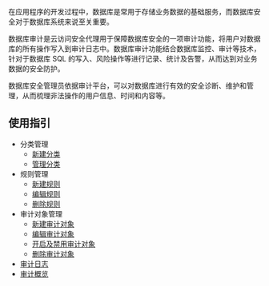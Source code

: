 在应用程序的开发过程中，数据库是常用于存储业务数据的基础服务，而数据库安全对于数据库系统来说至关重要。

数据库审计是云访问安全代理用于保障数据库安全的一项审计功能，将用户对数据库的所有操作写入到审计日志中。数据库审计功能结合数据库监控、审计等技术，针对于数据库 SQL 的写入、风险操作等进行记录、统计及告警，从而达到对业务数据的安全防护。

数据库安全管理员依据审计平台，可以对数据库进行有效的安全诊断、维护和管理，从而梳理非法操作的用户信息、时间和内容等。

## 使用指引
- 分类管理
	- [新建分类](https://cloud.tencent.com/document/product/1303/69143)
	- [管理分类](https://cloud.tencent.com/document/product/1303/69144) 
-  规则管理
   - [新建规则](https://cloud.tencent.com/document/product/1303/69146)
   - [编辑规则](https://cloud.tencent.com/document/product/1303/69147)
   - [删除规则](https://cloud.tencent.com/document/product/1303/69148) 
- 审计对象管理
   - [新建审计对象](https://cloud.tencent.com/document/product/1303/69151)
   - [编辑审计对象](https://cloud.tencent.com/document/product/1303/69153)
   - [开启及禁用审计对象](https://cloud.tencent.com/document/product/1303/69152)
   - [删除审计对象](https://cloud.tencent.com/document/product/1303/69154)
- [审计日志](https://cloud.tencent.com/document/product/1303/69156)
- [审计概览](https://cloud.tencent.com/document/product/1303/69155)    
